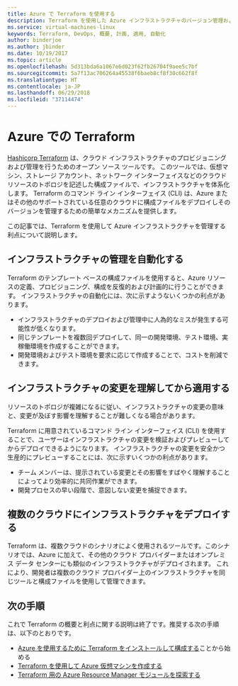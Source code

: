 ```yaml
---
title: Azure で Terraform を使用する
description: Terraform を使用した Azure インフラストラクチャのバージョン管理およびデプロイの概要
ms.service: virtual-machines-linux
keywords: Terraform, DevOps, 概要, 計画, 適用, 自動化
author: binderjoe
ms.author: jbinder
ms.date: 10/19/2017
ms.topic: article
ms.openlocfilehash: 5d313bda6a1067e6d023f62fb26704f9aee5c7bf
ms.sourcegitcommit: 5a7f13ac706264a45538f6baeb8cf8f30c662f8f
ms.translationtype: HT
ms.contentlocale: ja-JP
ms.lasthandoff: 06/29/2018
ms.locfileid: "37114474"
---
```

# <a name="terraform-with-azure"></a>Azure での Terraform

[Hashicorp Terraform](https://www.terraform.io/) は、クラウド インフラストラクチャのプロビジョニングおよび管理を行うためのオープン ソース ツールです。 このツールでは、仮想マシン、ストレージ アカウント、ネットワーク インターフェイスなどのクラウド リソースのトポロジを記述した構成ファイルで、インフラストラクチャを体系化します。 Terraform のコマンド ライン インターフェイス (CLI) は、Azure またはその他のサポートされている任意のクラウドに構成ファイルをデプロイしそのバージョンを管理するための簡単なメカニズムを提供します。

この記事では、Terraform を使用して Azure インフラストラクチャを管理する利点について説明します。

## <a name="automate-infrastructure-management"></a>インフラストラクチャの管理を自動化する

Terraform のテンプレート ベースの構成ファイルを使用すると、Azure リソースの定義、プロビジョニング、構成を反復的および計画的に行うことができます。 インフラストラクチャの自動化には、次に示すようないくつかの利点があります。

- インフラストラクチャのデプロイおよび管理中に人為的なミスが発生する可能性が低くなります。
- 同じテンプレートを複数回デプロイして、同一の開発環境、テスト環境、実稼働環境を作成することができます。
- 開発環境およびテスト環境を要求に応じて作成することで、コストを削減できます。

## <a name="understand-infrastructure-changes-before-they-are-applied"></a>インフラストラクチャの変更を理解してから適用する 

リソースのトポロジが複雑になるに従い、インフラストラクチャの変更の意味と、変更が及ぼす影響を理解することが難しくなる場合があります。

Terraform に用意されているコマンド ライン インターフェイス (CLI) を使用することで、ユーザーはインフラストラクチャの変更を検証およびプレビューしてからデプロイできるようになります。 インフラストラクチャの変更を安全かつ生産的にプレビューすることには、次に示すいくつかの利点があります。
- チーム メンバーは、提示されている変更とその影響をすばやく理解することによってより効率的に共同作業ができます。
- 開発プロセスの早い段階で、意図しない変更を捕捉できます。


## <a name="deploy-infrastructure-to-multiple-clouds"></a>複数のクラウドにインフラストラクチャをデプロイする

Terraform は、複数クラウドのシナリオによく使用されるツールです。このシナリオでは、Azure に加えて、その他のクラウド プロバイダーまたはオンプレミス データ センターにも類似のインフラストラクチャがデプロイされます。 これにより、開発者は複数のクラウド プロバイダー上のインフラストラクチャを同じツールと構成ファイルを使用して管理できます。

## <a name="next-steps"></a>次の手順

これで Terraform の概要と利点に関する説明は終了です。推奨する次の手順は、以下のとおりです。

- [Azure を使用するために Terraform をインストールして構成する](https://docs.microsoft.com/azure/virtual-machines/linux/terraform-install-configure)ことから始める
- [Terraform を使用して Azure 仮想マシンを作成する](https://docs.microsoft.com/azure/virtual-machines/linux/terraform-create-complete-vm)
- [Terraform 用の Azure Resource Manager モジュールを探索する](https://www.terraform.io/docs/providers/azurerm/) 